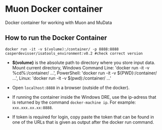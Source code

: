 # Muon Docker container
Docker container for working with Muon and MuData

## How to run the Docker Container
```
docker run -it -v $(volume):/container/ -p 8888:8888 casperdevisser/isatools_environment:v0.2 #check correct version
```

- **$(volume)** is the absolute path to directory where you store input data. 
Mount current directory, Windows Command Line: 'docker run -it -v %cd%:/container/ ...', PowerShell: 'docker run -it -v ${PWD}:/container/ ...', Linux: 'docker run -it -v $(pwd):/container/ ...'

- Open `localhost:8888` in a browser (outside of the docker). 

- If running the container inside the Windows DRE, use the ip-adress that is returned by the command `docker-machine ip`. For example: `xxx.xxx.xx.xx:8888`. 

- If token is required for login, copy paste the token that can be found in one of the URLs that is given as output after the docker run command. 
